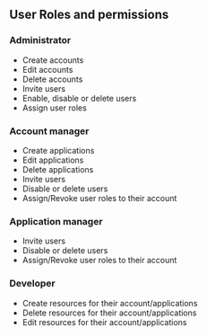 User Roles and permissions
--------------------------

### Administrator

* Create accounts
* Edit accounts
* Delete accounts
* Invite users
* Enable, disable or delete users
* Assign user roles

### Account manager

* Create applications
* Edit applications
* Delete applications
* Invite users
* Disable or delete users
* Assign/Revoke user roles to their account

### Application manager

* Invite users
* Disable or delete users
* Assign/Revoke user roles to their account

### Developer

* Create resources for their account/applications
* Delete resources for their account/applications
* Edit resources for their account/applications